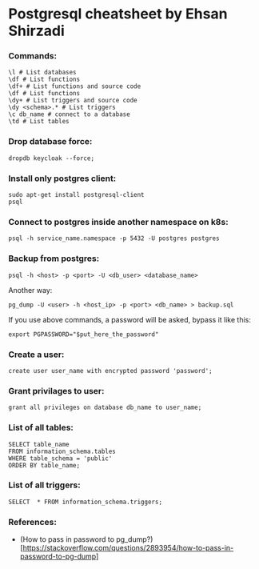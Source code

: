 # Postgresql cheatsheet by Ehsan Shirzadi
### Commands:
```
\l # List databases
\df # List functions
\df+ # List functions and source code
\df # List functions
\dy+ # List triggers and source code
\dy <schema>.* # List triggers
\c db_name # connect to a database
\td # List tables
```
### Drop database force:
```
dropdb keycloak --force;
```

### Install only postgres client:
```
sudo apt-get install postgresql-client
psql
```
### Connect to postgres inside another namespace on k8s:
```
psql -h service_name.namespace -p 5432 -U postgres postgres
```
### Backup from postgres:
```
psql -h <host> -p <port> -U <db_user> <database_name>
```
Another way:
```
pg_dump -U <user> -h <host_ip> -p <port> <db_name> > backup.sql
```
If you use above commands, a password will be asked, bypass it like this:
```
export PGPASSWORD="$put_here_the_password"
```
### Create a user:
```
create user user_name with encrypted password 'password';
```
### Grant privilages to user:
```
grant all privileges on database db_name to user_name;
```
### List of all tables:
```
SELECT table_name
FROM information_schema.tables
WHERE table_schema = 'public'
ORDER BY table_name;
```
### List of all triggers:
```
SELECT  * FROM information_schema.triggers;
```

### References:
- (How to pass in password to pg_dump?)[https://stackoverflow.com/questions/2893954/how-to-pass-in-password-to-pg-dump]
